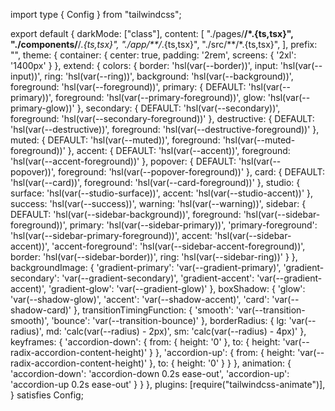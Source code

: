 import type { Config } from "tailwindcss";

export default {
	darkMode: ["class"],
	content: [
		"./pages/**/*.{ts,tsx}",
		"./components/**/*.{ts,tsx}",
		"./app/**/*.{ts,tsx}",
		"./src/**/*.{ts,tsx}",
	],
	prefix: "",
	theme: {
		container: {
			center: true,
			padding: '2rem',
			screens: {
				'2xl': '1400px'
			}
		},
		extend: {
			colors: {
				border: 'hsl(var(--border))',
				input: 'hsl(var(--input))',
				ring: 'hsl(var(--ring))',
				background: 'hsl(var(--background))',
				foreground: 'hsl(var(--foreground))',
				primary: {
					DEFAULT: 'hsl(var(--primary))',
					foreground: 'hsl(var(--primary-foreground))',
					glow: 'hsl(var(--primary-glow))'
				},
				secondary: {
					DEFAULT: 'hsl(var(--secondary))',
					foreground: 'hsl(var(--secondary-foreground))'
				},
				destructive: {
					DEFAULT: 'hsl(var(--destructive))',
					foreground: 'hsl(var(--destructive-foreground))'
				},
				muted: {
					DEFAULT: 'hsl(var(--muted))',
					foreground: 'hsl(var(--muted-foreground))'
				},
				accent: {
					DEFAULT: 'hsl(var(--accent))',
					foreground: 'hsl(var(--accent-foreground))'
				},
				popover: {
					DEFAULT: 'hsl(var(--popover))',
					foreground: 'hsl(var(--popover-foreground))'
				},
				card: {
					DEFAULT: 'hsl(var(--card))',
					foreground: 'hsl(var(--card-foreground))'
				},
				studio: {
					surface: 'hsl(var(--studio-surface))',
					accent: 'hsl(var(--studio-accent))'
				},
				success: 'hsl(var(--success))',
				warning: 'hsl(var(--warning))',
				sidebar: {
					DEFAULT: 'hsl(var(--sidebar-background))',
					foreground: 'hsl(var(--sidebar-foreground))',
					primary: 'hsl(var(--sidebar-primary))',
					'primary-foreground': 'hsl(var(--sidebar-primary-foreground))',
					accent: 'hsl(var(--sidebar-accent))',
					'accent-foreground': 'hsl(var(--sidebar-accent-foreground))',
					border: 'hsl(var(--sidebar-border))',
					ring: 'hsl(var(--sidebar-ring))'
				}
			},
			backgroundImage: {
				'gradient-primary': 'var(--gradient-primary)',
				'gradient-secondary': 'var(--gradient-secondary)',
				'gradient-accent': 'var(--gradient-accent)',
				'gradient-glow': 'var(--gradient-glow)'
			},
			boxShadow: {
				'glow': 'var(--shadow-glow)',
				'accent': 'var(--shadow-accent)',
				'card': 'var(--shadow-card)'
			},
			transitionTimingFunction: {
				'smooth': 'var(--transition-smooth)',
				'bounce': 'var(--transition-bounce)'
			},
			borderRadius: {
				lg: 'var(--radius)',
				md: 'calc(var(--radius) - 2px)',
				sm: 'calc(var(--radius) - 4px)'
			},
			keyframes: {
				'accordion-down': {
					from: {
						height: '0'
					},
					to: {
						height: 'var(--radix-accordion-content-height)'
					}
				},
				'accordion-up': {
					from: {
						height: 'var(--radix-accordion-content-height)'
					},
					to: {
						height: '0'
					}
				}
			},
			animation: {
				'accordion-down': 'accordion-down 0.2s ease-out',
				'accordion-up': 'accordion-up 0.2s ease-out'
			}
		}
	},
	plugins: [require("tailwindcss-animate")],
} satisfies Config;
